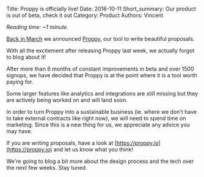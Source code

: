 Title: Proppy is officially live!
Date: 2016-10-11
Short_summary: Our product is out of beta, check it out
Category: Product
Authors: Vincent

*Reading time: ~1 minute.*

[Back in March](https://blog.wearewizards.io/we-are-launching-our-first-product) we announced [Proppy](https://proppy.io/), our tool to write beautiful proposals.

With all the excitement after releasing Proppy last week, we actually forgot to blog about it!
<!-- PELICAN_END_SUMMARY -->

After more than 6 months of constant improvements in beta and over 1500 signups, we have decided that Proppy is at the point where it is a tool worth paying for.

Some larger features like analytics and integrations are still missing but they are actively being worked on and will land soon.

In order to turn Proppy into a sustainable business (ie. where we don't have to take external contracts like right now), we will need to spend time on marketing.
Since this is a new thing for us, we appreciate any advice you may have.

If you are writing proposals, have a look at [https://proppy.io](https://proppy.io) and let us know what you think!

We're going to blog a bit more about the design process and the tech over the next few weeks. Stay tuned.
